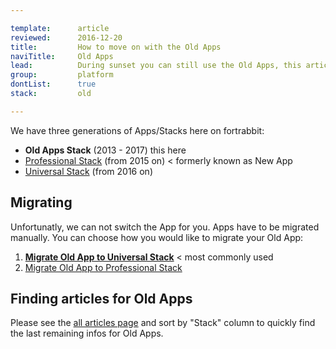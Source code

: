 ```yaml
---

template:      article
reviewed:      2016-12-20
title:         How to move on with the Old Apps
naviTitle:     Old Apps 
lead:          During sunset you can still use the Old Apps, this article helps finding your way and still work with the Old Apps.
group:         platform
dontList:      true
stack:         old

---
```


We have three generations of Apps/Stacks here on fortrabbit: 

* **Old Apps Stack** (2013 - 2017) this here
* [Professional Stack](app-pro) (from 2015 on) < formerly known as New App
* [Universal Stack](app-uni) (from 2016 on)



## Migrating

Unfortunatly, we can not switch the App for you. Apps have to be migrated manually. You can choose how you would like to migrate your Old App:

1. **[Migrate Old App to Universal Stack](/migrate-old-to-uni)** < most commonly used
2. [Migrate Old App to Professional Stack](/migrate-old-to-pro)


## Finding articles for Old Apps

Please see the [all articles page](/all-articles) and sort by "Stack" column to quickly find the last remaining infos for Old Apps.
